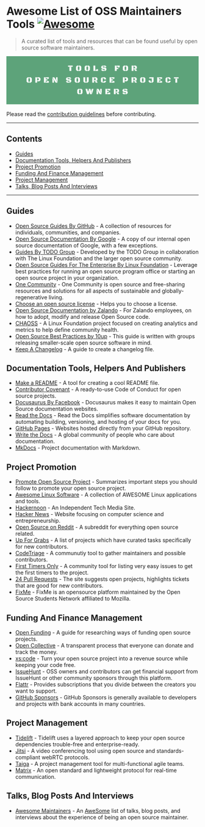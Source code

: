# Awesome List of OSS Maintainers Tools [![Awesome](https://awesome.re/badge.svg)](https://awesome.re)

> A curated list of tools and resources that can be found useful by open source software maintainers.

![Awesome List of OSS Maintainers Tools](./assets/images/Tools_For_Open_Source_Project_Owners_logo.png)

Please read the [contribution guidelines](CONTRIBUTING.md) before contributing.

---
## Contents

- [Guides](#guides)
- [Documentation Tools, Helpers And Publishers](#documentation-tools-helpers-and-publishers)
- [Project Promotion](#project-promotion)
- [Funding And Finance Management](#funding-and-finance-management)
- [Project Management](#project-management)
- [Talks, Blog Posts And Interviews](#talks-blog-posts-and-interviews)
---

## Guides

- [Open Source Guides By GitHub](https://opensource.guide/) - A collection of resources for individuals, communities, and companies.
- [Open Source Documentation By Google](https://opensource.google/docs/) - A copy of our internal open source documentation of Google, with a few exceptions.
- [Guides By TODO Group](https://todogroup.org/guides/) - Developed by the TODO Group in collaboration with The Linux Foundation and the larger open source community.
- [Open Source Guides For The Enterprise By Linux Foundation](https://www.linuxfoundation.org/resources/open-source-guides/) - Leverage best practices for running an open source program office or starting an open source project in your organization.
- [One Community](https://www.onecommunityglobal.org/open-source/) - One Community is open source and free-sharing resources and solutions for all aspects of sustainable and globally-regenerative living.
- [Choose an open source license](https://choosealicense.com/) - Helps you to choose a license.
- [Open Source Documentation by Zalando](https://opensource.zalando.com/docs) - For Zalando employees, on how to adopt, modify and release Open Source code.
- [CHAOSS](https://chaoss.community/) - A Linux Foundation project focused on creating analytics and metrics to help define community health.
- [Open Source Best Practices by 10up](https://10up.github.io/Open-Source-Best-Practices/) - This guide is written with groups releasing smaller-scale open source software in mind.
- [Keep A Changelog](https://keepachangelog.com/en/1.0.0/) - A guide to create a changelog file.

## Documentation Tools, Helpers And Publishers

- [Make a README](https://www.makeareadme.com/) - A tool for creating a cool README file.
- [Contributor Covenant](https://www.contributor-covenant.org/) - A ready-to-use Code of Conduct for open source projects.
- [Docusaurus By Facebook](https://docusaurus.io/) - Docusaurus makes it easy to maintain Open Source documentation websites.
- [Read the Docs](https://readthedocs.org/) - Read the Docs simplifies software documentation by automating building, versioning, and hosting of your docs for you.
- [GitHub Pages](https://pages.github.com/) - Websites hosted directly from your GitHub repository.
- [Write the Docs](https://www.writethedocs.org/) - A global community of people who care about documentation.
- [MkDocs](https://github.com/mkdocs/mkdocs/) - Project documentation with Markdown.

## Project Promotion

- [Promote Open Source Project](https://github.com/zenika-open-source/promote-open-source-project) - Summarizes important steps you should follow to promote your open source project.
- [Awesome Linux Software](https://github.com/luong-komorebi/Awesome-Linux-Software) - A collection of AWESOME Linux applications and tools.
- [Hackernoon](https://hackernoon.com/) - An Independent Tech Media Site.
- [Hacker News](https://news.ycombinator.com/) - Website focusing on computer science and entrepreneurship.
- [Open Source on Reddit](https://www.reddit.com/r/opensource/) - A subreddit for everything open source related.
- [Up For Grabs](https://up-for-grabs.net/) - A list of projects which have curated tasks specifically for new contributors.
- [CodeTriage](https://www.codetriage.com/) - A communutiy tool to gather maintainers and possible contributors.
- [First Timers Only](https://www.firsttimersonly.com/) - A community tool for listing very easy issues to get the first timers to the project.
- [24 Pull Requests](https://24pullrequests.com/) - The site suggests open projects, highlights tickets that are good for new contributors.
- [FixMe](https://fixme.ossn.club/projects) - FixMe is an opensource platform maintained by the Open Source Students Network affiliated to Mozilla.

## Funding And Finance Management

- [Open Funding](https://github.com/ralphtheninja/open-funding) - A guide for researching ways of funding open source projects.
- [Open Collective](https://opencollective.com/) - A transparent process that everyone can donate and track the money.
- [xs:code](https://xscode.com/) - Turn your open source project into a revenue source while keeping your code free.
- [IssueHunt](https://issuehunt.io/) - OSS owners and contributors can get financial support from IssueHunt or other community sponsors through this platform.
- [Flattr](https://flattr.com/) - Provides subscriptions that you divide between the creators you want to support.
- [GitHub Sponsors](https://github.com/sponsors) - GitHub Sponsors is generally available to developers and projects with bank accounts in many countries.

## Project Management

- [Tidelift](https://tidelift.com/) - Tidelift uses a layered approach to keep your open source dependencies trouble-free and enterprise-ready.
- [Jitsi](https://meet.jit.si/) - A video conferencing tool using open source and standards-compliant webRTC protocols.
- [Taiga](https://taiga.io/) - A project management tool for multi-functional agile teams.
- [Matrix](https://matrix.org/) - An open standard and lightweight protocol for real-time communication.

## Talks, Blog Posts And Interviews

- [Awesome Maintainers](https://github.com/nayafia/awesome-maintainers#readme) - An [AweSome](https://awesome.re/) list of talks, blog posts, and interviews about the experience of being an open source maintainer.
